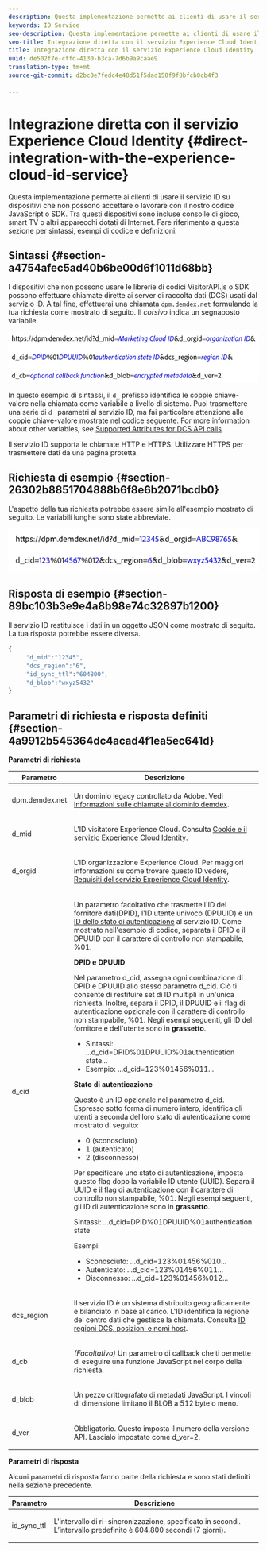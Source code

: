 ```yaml
---
description: Questa implementazione permette ai clienti di usare il servizio ID su dispositivi che non possono accettare o lavorare con il nostro codice JavaScript o SDK. Tra questi dispositivi sono incluse consolle di gioco, smart TV o altri apparecchi dotati di Internet. Fare riferimento a questa sezione per sintassi, esempi di codice e definizioni.
keywords: ID Service
seo-description: Questa implementazione permette ai clienti di usare il servizio ID su dispositivi che non possono accettare o lavorare con il nostro codice JavaScript o SDK. Tra questi dispositivi sono incluse consolle di gioco, smart TV o altri apparecchi dotati di Internet. Fare riferimento a questa sezione per sintassi, esempi di codice e definizioni.
seo-title: Integrazione diretta con il servizio Experience Cloud Identity
title: Integrazione diretta con il servizio Experience Cloud Identity
uuid: de502f7e-cffd-4130-b3ca-7d6b9a9caae9
translation-type: tm+mt
source-git-commit: d2bc0e7fedc4e48d51f5dad158f9f8bfcb0cb4f3

---
```



# Integrazione diretta con il servizio Experience Cloud Identity {#direct-integration-with-the-experience-cloud-id-service}

Questa implementazione permette ai clienti di usare il servizio ID su dispositivi che non possono accettare o lavorare con il nostro codice JavaScript o SDK. Tra questi dispositivi sono incluse consolle di gioco, smart TV o altri apparecchi dotati di Internet. Fare riferimento a questa sezione per sintassi, esempi di codice e definizioni.

## Sintassi {#section-a4754afec5ad40b6be00d6f1011d68bb}

I dispositivi che non possono usare le librerie di codici VisitorAPI.js o SDK possono effettuare chiamate dirette ai server di raccolta dati (DCS) usati dal servizio ID. A tal fine, effettuerai una chiamata `dpm.demdex.net` formulando la tua richiesta come mostrato di seguito. Il *corsivo* indica un segnaposto variabile.

![](assets/directSyntax.png)

In questo esempio di sintassi, il `d_` prefisso identifica le coppie chiave-valore nella chiamata come variabile a livello di sistema. Puoi trasmettere una serie di `d_` parametri al servizio ID, ma fai particolare attenzione alle coppie chiave-valore mostrate nel codice seguente. For more information about other variables, see [Supported Attributes for DCS API calls](https://docs.adobe.com/content/help/en/audience-manager/user-guide/api-and-sdk-code/dcs/dcs-api-reference/dcs-keys.html).

Il servizio ID supporta le chiamate HTTP e HTTPS. Utilizzare HTTPS per trasmettere dati da una pagina protetta.

## Richiesta di esempio {#section-26302b8851704888b6f8e6b2071bcdb0}

L&#39;aspetto della tua richiesta potrebbe essere simile all&#39;esempio mostrato di seguito. Le variabili lunghe sono state abbreviate.

![](assets/directExample.png)

## Risposta di esempio {#section-89bc103b3e9e4a8b98e74c32897b1200}

Il servizio ID restituisce i dati in un oggetto JSON come mostrato di seguito. La tua risposta potrebbe essere diversa.

```js
{
     "d_mid":"12345",
     "dcs_region":"6",
     "id_sync_ttl":"604800",
     "d_blob":"wxyz5432"
}
```

## Parametri di richiesta e risposta definiti {#section-4a9912b545364dc4acad4f1ea5ec641d}

**Parametri di richiesta**

<table id="table_C8FFA89AB74E4E31A6926CDE5CD54217"> 
 <thead> 
  <tr> 
   <th colname="col1" class="entry"> Parametro </th> 
   <th colname="col2" class="entry"> Descrizione </th> 
  </tr> 
 </thead>
 <tbody> 
  <tr> 
   <td colname="col1"> <p> <span class="codeph"> dpm.demdex.net</span> </p> </td> 
   <td colname="col2"> <p>Un dominio legacy controllato da <span class="keyword">Adobe</span>. Vedi <a href="https://docs.adobe.com/content/help/en/audience-manager/user-guide/reference/demdex-calls.html" format="https" scope="external">Informazioni sulle chiamate al dominio demdex</a>. </p> </td> 
  </tr> 
  <tr> 
   <td colname="col1"> <p> <span class="codeph"> d_mid</span> </p> </td> 
   <td colname="col2"> <p>L'ID visitatore Experience Cloud. Consulta <a href="../introduction/cookies.md" format="dita" scope="local"> Cookie e il servizio Experience Cloud Identity</a>. </p> </td> 
  </tr> 
  <tr> 
   <td colname="col1"> <p> <span class="codeph"> d_orgid</span> </p> </td> 
   <td colname="col2"> <p>L'ID organizzazione Experience Cloud. Per maggiori informazioni su come trovare questo ID vedere,  <a href="../reference/requirements.md" format="dita" scope="local"> Requisiti del servizio Experience Cloud Identity</a>. </p> </td> 
  </tr> 
  <tr> 
   <td colname="col1"> <p> <span class="codeph"> d_cid</span> </p> </td> 
   <td colname="col2"> <p>Un parametro facoltativo che trasmette l'ID del fornitore dati(DPID), l'ID utente univoco (DPUUID) e un <a href="../reference/authenticated-state.md" format="dita" scope="local">ID dello stato di autenticazione</a> al servizio ID. Come mostrato nell'esempio di codice, separata il DPID e il DPUUID con il carattere di controllo non stampabile, <span class="codeph">%01</span>. </p> <p> <b>DPID e DPUUID</b> </p> <p>Nel parametro <span class="codeph">d_cid</span>, assegna ogni combinazione di DPID e DPUUID allo stesso parametro <span class="codeph">d_cid</span>. Ciò ti consente di restituire set di ID multipli in un'unica richiesta. Inoltre, separa il DPID, il DPUUID e il flag di autenticazione opzionale con il carattere di controllo non stampabile, <span class="codeph">%01</span>. Negli esempi seguenti, gli ID del fornitore e dell'utente sono in <b>grassetto</b>. </p> 
    <ul id="ul_2E19D837296B40E9ACD096495CF711C5"> 
     <li id="li_5B94B057654440B99B989BA60E4ED053">Sintassi: <span class="codeph">...d_cid=DPID%01DPUUID%01authentication state...</span> </li> 
     <li id="li_B07833EF51D54F088574B7B7F9FB841A">Esempio: <span class="codeph">...d_cid=123%01456%011...</span> </li> 
    </ul> <p> <b>Stato di autenticazione</b> </p> <p>Questo è un ID opzionale nel parametro <span class="codeph">d_cid</span>. Espresso sotto forma di numero intero, identifica gli utenti a seconda del loro stato di autenticazione come mostrato di seguito: </p> 
    <ul id="ul_E2B36922B11C4AA2A9016B6E2DC9EDAA"> 
     <li id="li_31C018E3F9514B938C73EF40C436715F"> <span class="codeph"> 0</span> (sconosciuto) </li> 
     <li id="li_1F125C3879324C2F8EF4613C0ECB5F02"> <span class="codeph"> 1</span> (autenticato) </li> 
     <li id="li_EF6792D0115D407485079D5D7480D965"> <span class="codeph"> 2</span> (disconnesso) </li> 
    </ul> <p>Per specificare uno stato di autenticazione, imposta questo flag dopo la variabile ID utente (UUID). Separa il UUID e il flag di autenticazione con il carattere di controllo non stampabile, <span class="codeph">%01</span>. Negli esempi seguenti, gli ID di autenticazione sono in <b>grassetto</b>. </p> <p>Sintassi: <span class="codeph">...d_cid=DPID%01DPUUID%01authentication state</span> </p> <p>Esempi: </p> 
    <ul id="ul_4C1054CE860A4D9C8DD85C2A8020C47F"> 
     <li id="li_AD4000BF3E0146C0BD37B1EC513EC314">Sconosciuto: <span class="codeph">...d_cid=123%01456%010...</span> </li> 
     <li id="li_B037D424AADA4D41BF29381A9602AE61">Autenticato: <span class="codeph">...d_cid=123%01456%011...</span> </li> 
     <li id="li_0410FCB9E60D4DD08E7898D814E1C3C9">Disconnesso: <span class="codeph">...d_cid=123%01456%012...</span> </li> 
    </ul> </td> 
  </tr> 
  <tr> 
   <td colname="col1"> <p> <span class="codeph"> dcs_region</span> </p> </td> 
   <td colname="col2"> <p>Il servizio ID è un sistema distribuito geograficamente e bilanciato in base al carico. L'ID identifica la regione del centro dati che gestisce la chiamata. Consulta <a href="https://docs.adobe.com/content/help/en/audience-manager/user-guide/api-and-sdk-code/dcs/dcs-api-reference/dcs-regions.html" format="https" scope="external">ID regioni DCS, posizioni e nomi host</a>. </p> </td> 
  </tr> 
  <tr> 
   <td colname="col1"> <p> <span class="codeph"> d_cb</span> </p> </td> 
   <td colname="col2"> <p> <i>(Facoltativo)</i> Un parametro di callback che ti permette di eseguire una funzione JavaScript nel corpo della richiesta. </p> </td> 
  </tr> 
  <tr> 
   <td colname="col1"> <p> <span class="codeph"> d_blob</span> </p> </td> 
   <td colname="col2"> <p>Un pezzo crittografato di metadati JavaScript. I vincoli di dimensione limitano il BLOB a 512 byte o meno. </p> </td> 
  </tr> 
  <tr> 
   <td colname="col1"> <p> <span class="codeph"> d_ver</span> </p> </td> 
   <td colname="col2"> <p>Obbligatorio. Questo imposta il numero della versione API. Lascialo impostato come <span class="codeph">d_ver=2</span>. </p> </td> 
  </tr> 
 </tbody> 
</table>

**Parametri di risposta**

Alcuni parametri di risposta fanno parte della richiesta e sono stati definiti nella sezione precedente.

<table id="table_58D0E8876DDC4A81B1F24F845E87EC18"> 
 <thead> 
  <tr> 
   <th colname="col1" class="entry"> Parametro </th> 
   <th colname="col2" class="entry"> Descrizione </th> 
  </tr> 
 </thead>
 <tbody> 
  <tr> 
   <td colname="col1"> <p> <span class="codeph"> id_sync_ttl</span> </p> </td> 
   <td colname="col2"> <p>L'intervallo di ri-sincronizzazione, specificato in secondi. L’intervallo predefinito è 604.800 secondi (7 giorni). </p> </td> 
  </tr> 
 </tbody> 
</table>

